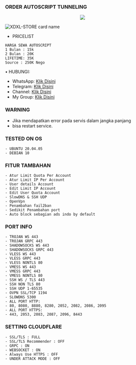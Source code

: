 ### ORDER AUTOSCRIPT TUNNELING
<p align="center">  
  <img src="https://readme-typing-svg.herokuapp.com?color=%2336BCF7&center=true&vCenter=true&lines=Welcome%20To%20My%20Github" />  
</p>

![XDXL-STORE card name](https://cardivo.vercel.app/api?name=XDXL-STORE&description=Hi,%20everyone!%20and%20Nice%20to%20meet%20you%20%F0%9F%91%8B&image=https://github.com/pusoxx/ver3/raw/main/1686655025212.png?v=4&backgroundColor=%23ecf0f1&telegram=/&github=xdxlVPN&pattern=leaf&colorPattern=%23eaeaea)
- PRICELIST
```
HARGA SEWA AUTOSCRIPT 
1 Bulan : 15k
2 Bulan : 20K
LIFETIME: 35K
Source : 250K Nego
```
• HUBUNGI:
- WhatsApp: [Klik Disini](https://wa.me/6285935195701)
- Telegram: [Klik Disini](https://t.me/xdxl_store)
- Channel: [Klik Disini](https://t.me/xdxl_vpn)
- My Group: [Klik Disini](https://xdxl_grup)

### WARNING
- Jika mendapatkan error pada servis dalam jangka panjang
- bisa restart service.

### TESTED ON OS 
```
- UBUNTU 20.04.05
- DEBIAN 10
```

### FITUR TAMBAHAN
```
- Atur Limit Quota Per Account
- Atur Limit IP Per Account
- User details Account
- Edit Limit IP Account
- Edit User Quota Account
- SlowDNS & SSH UDP
- OpenVpn
- Penambahan fail2ban
- Sedikit Penambahan port
- Auto block sebagian ads indo by default
```

### PORT INFO
```
- TROJAN WS 443
- TROJAN GRPC 443
- SHADOWSOCKS WS 443
- SHADOWSOCKS GRPC 443
- VLESS WS 443
- VLESS GRPC 443
- VLESS NONTLS 80
- VMESS WS 443
- VMESS GRPC 443
- VMESS NONTLS 80
- SSH WS / TLS 443
- SSH NON TLS 80
- SSH UDP 1-65535
- OVPN SSL/TCP 1194
- SLOWDNS 5300
- ALL PORT HTTP:
- 80, 8080, 8880, 8280, 2052, 2082, 2086, 2095
- ALL PORT HTTPS:
- 443, 2053, 2083, 2087, 2096, 8443
```

### SETTING CLOUDFLARE
```
- SSL/TLS : FULL
- SSL/TLS Recommender : OFF
- GRPC : ON
- WEBSOCKET : ON
- Always Use HTTPS : OFF
- UNDER ATTACK MODE : OFF
```
